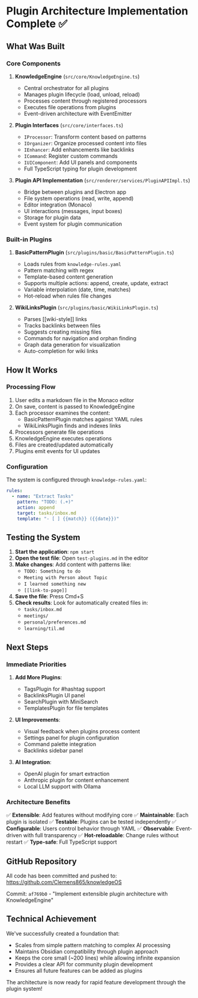 # Plugin Architecture Implementation Complete ✅

## What Was Built

### Core Components

1. **KnowledgeEngine** (`src/core/KnowledgeEngine.ts`)
   - Central orchestrator for all plugins
   - Manages plugin lifecycle (load, unload, reload)
   - Processes content through registered processors
   - Executes file operations from plugins
   - Event-driven architecture with EventEmitter

2. **Plugin Interfaces** (`src/core/interfaces.ts`)
   - `IProcessor`: Transform content based on patterns
   - `IOrganizer`: Organize processed content into files
   - `IEnhancer`: Add enhancements like backlinks
   - `ICommand`: Register custom commands
   - `IUIComponent`: Add UI panels and components
   - Full TypeScript typing for plugin development

3. **Plugin API Implementation** (`src/renderer/services/PluginAPIImpl.ts`)
   - Bridge between plugins and Electron app
   - File system operations (read, write, append)
   - Editor integration (Monaco)
   - UI interactions (messages, input boxes)
   - Storage for plugin data
   - Event system for plugin communication

### Built-in Plugins

1. **BasicPatternPlugin** (`src/plugins/basic/BasicPatternPlugin.ts`)
   - Loads rules from `knowledge-rules.yaml`
   - Pattern matching with regex
   - Template-based content generation
   - Supports multiple actions: append, create, update, extract
   - Variable interpolation (date, time, matches)
   - Hot-reload when rules file changes

2. **WikiLinksPlugin** (`src/plugins/basic/WikiLinksPlugin.ts`)
   - Parses [[wiki-style]] links
   - Tracks backlinks between files
   - Suggests creating missing files
   - Commands for navigation and orphan finding
   - Graph data generation for visualization
   - Auto-completion for wiki links

## How It Works

### Processing Flow

1. User edits a markdown file in the Monaco editor
2. On save, content is passed to KnowledgeEngine
3. Each processor examines the content:
   - BasicPatternPlugin matches against YAML rules
   - WikiLinksPlugin finds and indexes links
4. Processors generate file operations
5. KnowledgeEngine executes operations
6. Files are created/updated automatically
7. Plugins emit events for UI updates

### Configuration

The system is configured through `knowledge-rules.yaml`:

```yaml
rules:
  - name: "Extract Tasks"
    pattern: "TODO: (.+)"
    action: append
    target: tasks/inbox.md
    template: "- [ ] {{match}} ({{date}})"
```

## Testing the System

1. **Start the application**: `npm start`
2. **Open the test file**: Open `test-plugins.md` in the editor
3. **Make changes**: Add content with patterns like:
   - `TODO: Something to do`
   - `Meeting with Person about Topic`
   - `I learned something new`
   - `[[link-to-page]]`
4. **Save the file**: Press Cmd+S
5. **Check results**: Look for automatically created files in:
   - `tasks/inbox.md`
   - `meetings/`
   - `personal/preferences.md`
   - `learning/til.md`

## Next Steps

### Immediate Priorities

1. **Add More Plugins**:
   - TagsPlugin for #hashtag support
   - BacklinksPlugin UI panel
   - SearchPlugin with MiniSearch
   - TemplatesPlugin for file templates

2. **UI Improvements**:
   - Visual feedback when plugins process content
   - Settings panel for plugin configuration
   - Command palette integration
   - Backlinks sidebar panel

3. **AI Integration**:
   - OpenAI plugin for smart extraction
   - Anthropic plugin for content enhancement
   - Local LLM support with Ollama

### Architecture Benefits

✅ **Extensible**: Add features without modifying core
✅ **Maintainable**: Each plugin is isolated
✅ **Testable**: Plugins can be tested independently
✅ **Configurable**: Users control behavior through YAML
✅ **Observable**: Event-driven with full transparency
✅ **Hot-reloadable**: Change rules without restart
✅ **Type-safe**: Full TypeScript support

## GitHub Repository

All code has been committed and pushed to:
https://github.com/Clemens865/knowledgeOS

Commit: `af769b0` - "Implement extensible plugin architecture with KnowledgeEngine"

## Technical Achievement

We've successfully created a foundation that:
- Scales from simple pattern matching to complex AI processing
- Maintains Obsidian compatibility through plugin approach
- Keeps the core small (~200 lines) while allowing infinite expansion
- Provides a clear API for community plugin development
- Ensures all future features can be added as plugins

The architecture is now ready for rapid feature development through the plugin system!